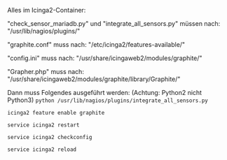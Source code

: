 Alles im Icinga2-Container:

"check_sensor_mariadb.py" und "integrate_all_sensors.py" müssen nach:
"/usr/lib/nagios/plugins/"

"graphite.conf" muss nach:
"/etc/icinga2/features-available/"

"config.ini" muss nach:
"/usr/share/icingaweb2/modules/graphite/"

"Grapher.php" muss nach:
"/usr/share/icingaweb2/modules/graphite/library/Graphite/"

Dann muss Folgendes ausgeführt werden: (Achtung: Python2 nicht Python3)
`python /usr/lib/nagios/plugins/integrate_all_sensors.py`

`icinga2 feature enable graphite`

`service icinga2 restart`

`service icinga2 checkconfig`

`service icinga2 reload`
